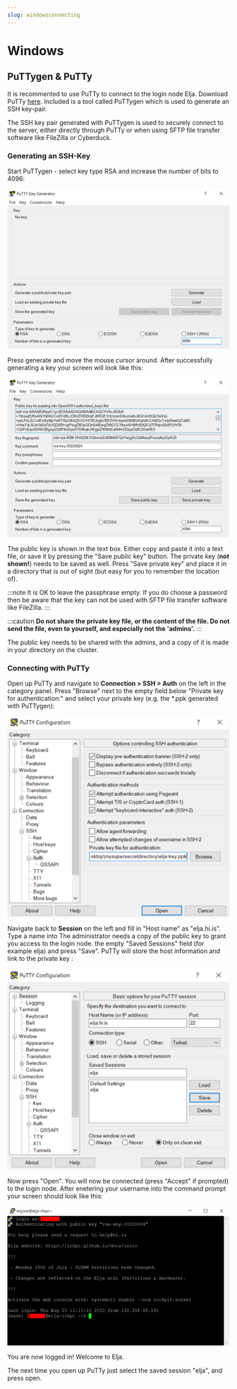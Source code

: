 ```yaml
---
slug: windowsconnecting
---
```

# Windows 

## PuTTygen & PuTTy

It is recommented to use PuTTy to connect to the login node Elja. 
Download PuTTy [here](https://www.putty.org/). 
Included is a tool called PuTTygen which is used to generate an SSH key-pair.

The SSH key pair generated with PuTTygen is used to securely connect to the server, 
either directly through PuTTy or when using SFTP file transfer software like 
FileZilla or Cyberduck.

### Generating an SSH-Key

Start PuTTygen - select key type RSA and increase the number of bits to 4096:

![Example PuTTygen](../assets/puttygen.png)

Press generate and move the mouse cursor around. 
After successfully generating a key your screen will look like this:

![Example 2 PuTTygen](../assets/puttygen2.png)

The public key is shown in the text box. 
Either copy and paste it into a text file, 
or save it by pressing the "Save public key" button. 
The private key (**not shown!**) needs to be saved as well. 
Press "Save private key" and place it in a directory that is out of sight 
(but easy for you to remember the location of).

:::note
It is OK to leave the passphrase empty. If you do choose a password then be aware that the key can not be used with SFTP file transfer software like FileZilla.
:::

:::caution
**Do not share the private key file, or the content of the file. 
Do not send the file, even to yourself, and 
especially not the 'admins'.**
:::

The public key needs to be shared with the admins, 
and a copy of it is made in your directory on the cluster.

### Connecting with PuTTy

Open up PuTTy and navigate to **Connection > SSH > Auth** on the left in the category panel. 
Press "Browse" next to the empty field below "Private key for authentication:" and select 
your private key (e.g. the \*.ppk generated with PuTTygen):

![Example PuTTy](../assets/putty.png)

Navigate back to **Session** on the left and fill in "Host name" as "elja.hi.is". Type a name into
The administrator needs a copy of the public key to grant you access to the login node. 
the empty "Saved Sessions" field (for example elja) and press "Save". PuTTy will store the host information and link to the private key :

![Example 2 PuTTy](../assets/putty2.png)

Now press "Open". You will now be connected (press "Accept" if prompted) to the login node. After enetering your username into the command prompt your screen should look like this:

![Example 3 PuTTy](../assets/putty3.png)

You are now logged in! Welcome to Elja.

The next time you open up PuTTy just select the saved session "elja", and press open.



